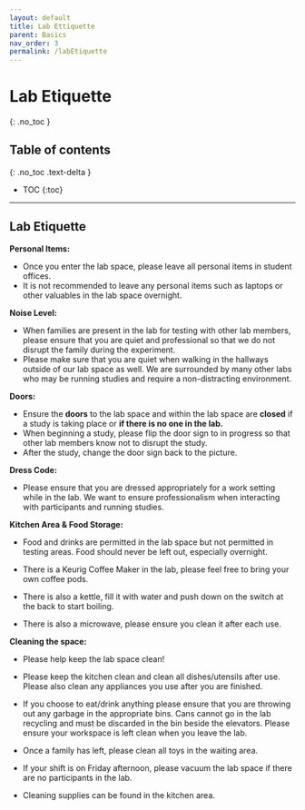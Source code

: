 ```yaml
---
layout: default
title: Lab Ettiquette
parent: Basics
nav_order: 3
permalink: /labEtiquette
---
```


# Lab Etiquette
{: .no_toc }

## Table of contents
{: .no_toc .text-delta }

* TOC
{:toc}

---

## Lab Etiquette

**Personal Items:** 
   - Once you enter the lab space, please leave all personal items in student offices.
   - It is not recommended to leave any personal items such as laptops or other valuables in the lab space overnight.

**Noise Level:**
   - When families are present in the lab for testing with other lab members, please ensure that you are quiet and professional so that we do not disrupt the family during the experiment.
   - Please make sure that you are quiet when walking in the hallways outside of our lab space as well. We are surrounded by many other labs who may be running studies and require a non-distracting environment.

**Doors:** 
   - Ensure the **doors** to the lab space and within the lab space are **closed** if a study is taking place or **if there is no one in the lab.** 
   - When beginning a study, please flip the door sign to in progress so that other lab members know not to disrupt the study. 
   - After the study, change the door sign back to the picture. 

**Dress Code:**
   - Please ensure that you are dressed appropriately for a work setting while in the lab. We want to ensure professionalism when interacting with participants and running studies.

**Kitchen Area & Food Storage:**
   - Food and drinks are permitted in the lab space but not permitted in testing areas. Food should never be left out, especially overnight. 

   - There is a Keurig Coffee Maker in the lab, please feel free to bring your own coffee pods. 
   - There is also a kettle, fill it with water and push down on the switch at the back to start boiling.
   - There is also a microwave, please ensure you clean it after each use. 

**Cleaning the space:**
   - Please help keep the lab space clean!

   - Please keep the kitchen clean and clean all dishes/utensils after use. Please also clean any appliances you use after you are finished. 

   - If you choose to eat/drink anything please ensure that you are throwing out any garbage in the appropriate bins. Cans cannot go in the lab recycling and must be discarded in the bin beside the elevators. Please ensure your workspace is left clean when you leave the lab.

   - Once a family has left, please clean all toys in the waiting area. 

   - If your shift is on Friday afternoon, please vacuum the lab space if there are no participants in the lab.

   - Cleaning supplies can be found in the kitchen area. 

